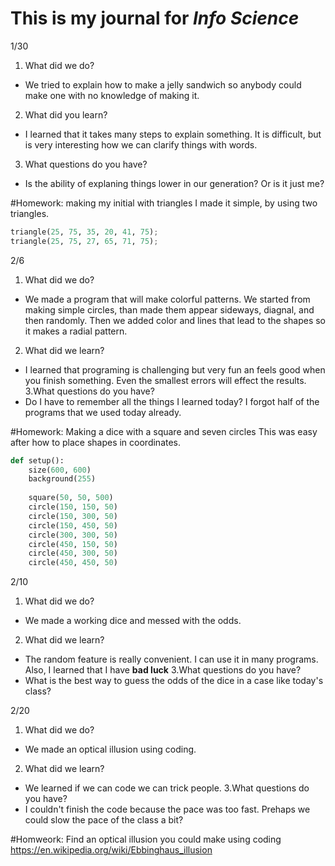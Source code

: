 # This is my journal for *Info Science*

1/30
1. What did we do?
- We tried to explain how to make a jelly sandwich so anybody could make one with no knowledge of making it.
2. What did you learn?
- I learned that it takes many steps to explain something. It is difficult, but is very interesting how we can clarify things with words.
3. What questions do you have?
- Is the ability of explaning things lower in our generation? Or is it just me?

#Homework: making my initial with triangles
I made it simple, by using two triangles.

```.py
triangle(25, 75, 35, 20, 41, 75);
triangle(25, 75, 27, 65, 71, 75);
```


2/6
1. What did we do?
- We made a program that will make colorful patterns. We started from making simple circles, than made them appear sideways, diagnal, and then randomly. Then we added color and lines that lead to the shapes so it makes a radial pattern.
2. What did we learn?
- I learned that programing is challenging but very fun an feels good when you finish something. Even the smallest errors will effect the results.
3.What questions do you have?
- Do I have to remember all the things I learned today? I forgot half of the programs that we used today already.

#Homework: Making a dice with a square and seven circles
This was easy after how to place shapes in coordinates.

```.py
def setup():
    size(600, 600)
    background(255)
    
    square(50, 50, 500)
    circle(150, 150, 50)
    circle(150, 300, 50)
    circle(150, 450, 50)
    circle(300, 300, 50)
    circle(450, 150, 50)
    circle(450, 300, 50)
    circle(450, 450, 50)
```

2/10
1. What did we do?
- We made a working dice and messed with the odds.
2. What did we learn?
- The random feature is really convenient. I can use it in many programs. Also, I learned that I have **bad luck**
3.What questions do you have?
- What is the best way to guess the odds of the dice in a case like today's class?

2/20
1. What did we do?
- We made an optical illusion using coding.
2. What did we learn?
- We learned if we can code we can trick people.
3.What questions do you have?
- I couldn't finish the code because the pace was too fast. Prehaps we could slow the pace of the class a bit?

#Homweork: Find an optical illusion you could make using coding
https://en.wikipedia.org/wiki/Ebbinghaus_illusion
